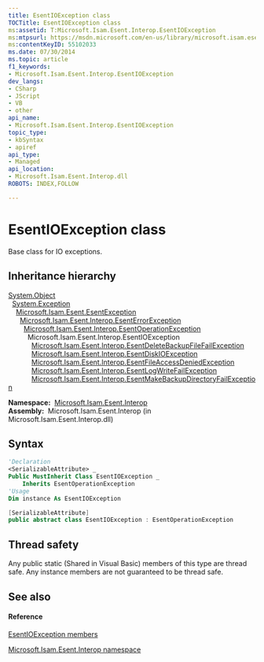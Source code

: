 ```yaml
---
title: EsentIOException class
TOCTitle: EsentIOException class
ms:assetid: T:Microsoft.Isam.Esent.Interop.EsentIOException
ms:mtpsurl: https://msdn.microsoft.com/en-us/library/microsoft.isam.esent.interop.esentioexception(v=EXCHG.10)
ms:contentKeyID: 55102033
ms.date: 07/30/2014
ms.topic: article
f1_keywords:
- Microsoft.Isam.Esent.Interop.EsentIOException
dev_langs:
- CSharp
- JScript
- VB
- other
api_name: 
- Microsoft.Isam.Esent.Interop.EsentIOException
topic_type: 
- kbSyntax
- apiref
api_type: 
- Managed
api_location: 
- Microsoft.Isam.Esent.Interop.dll
ROBOTS: INDEX,FOLLOW

---
```


# EsentIOException class

Base class for IO exceptions.

## Inheritance hierarchy

[System.Object](https://docs.microsoft.com/dotnet/api/system.object?redirectedfrom=MSDN)  
  [System.Exception](https://docs.microsoft.com/dotnet/api/system.exception?redirectedfrom=MSDN)  
    [Microsoft.Isam.Esent.EsentException](dn292088\(v=exchg.10\).md)  
      [Microsoft.Isam.Esent.Interop.EsentErrorException](dn274314\(v=exchg.10\).md)  
        [Microsoft.Isam.Esent.Interop.EsentOperationException](dn319727\(v=exchg.10\).md)  
          Microsoft.Isam.Esent.Interop.EsentIOException  
            [Microsoft.Isam.Esent.Interop.EsentDeleteBackupFileFailException](dn274267\(v=exchg.10\).md)  
            [Microsoft.Isam.Esent.Interop.EsentDiskIOException](dn274289\(v=exchg.10\).md)  
            [Microsoft.Isam.Esent.Interop.EsentFileAccessDeniedException](dn274324\(v=exchg.10\).md)  
            [Microsoft.Isam.Esent.Interop.EsentLogWriteFailException](dn334607\(v=exchg.10\).md)  
            [Microsoft.Isam.Esent.Interop.EsentMakeBackupDirectoryFailException](dn334692\(v=exchg.10\).md)  

**Namespace:**  [Microsoft.Isam.Esent.Interop](hh596136\(v=exchg.10\).md)  
**Assembly:**  Microsoft.Isam.Esent.Interop (in Microsoft.Isam.Esent.Interop.dll)

## Syntax

``` vb
'Declaration
<SerializableAttribute> _
Public MustInherit Class EsentIOException _
    Inherits EsentOperationException
'Usage
Dim instance As EsentIOException
```

``` csharp
[SerializableAttribute]
public abstract class EsentIOException : EsentOperationException
```

## Thread safety

Any public static (Shared in Visual Basic) members of this type are thread safe. Any instance members are not guaranteed to be thread safe.

## See also

#### Reference

[EsentIOException members](dn334537\(v=exchg.10\).md)

[Microsoft.Isam.Esent.Interop namespace](hh596136\(v=exchg.10\).md)

